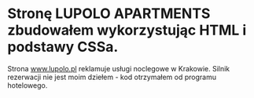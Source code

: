 # Stronę LUPOLO APARTMENTS zbudowałem wykorzystując HTML i podstawy CSSa.
Strona www.lupolo.pl reklamuje usługi noclegowe w Krakowie. Silnik rezerwacji nie jest moim dziełem - kod otrzymałem od programu hotelowego. 
